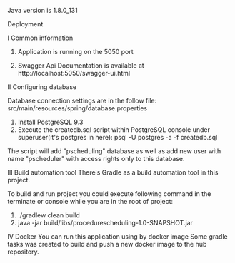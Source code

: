 Java version is 1.8.0_131

Deployment

I Common information

1. Application is running on the 5050 port

2. Swagger Api Documentation is available at http://localhost:5050/swagger-ui.html

II Configuring database

Database connection settings are in the follow file:
src/main/resources/spring/database.properties

1. Install PostgreSQL 9.3
2. Execute the createdb.sql script within PostgreSQL 
console under superuser(it's postgres in here): 
psql -U postgres -a -f createdb.sql

The script will add "pscheduling" database as well as 
add new user with name "pscheduler" with access rights only to this database. 

III Build automation tool
Thereis Gradle as a build automation tool in this project.

To build and run project you could execute following
command in the terminate or console while you are in 
the root of project:
1. ./gradlew clean build
2. java -jar build/libs/procedurescheduling-1.0-SNAPSHOT.jar

IV Docker
You can run this application using by docker image
Some gradle tasks was created to build and push a new docker image 
to the hub repository.